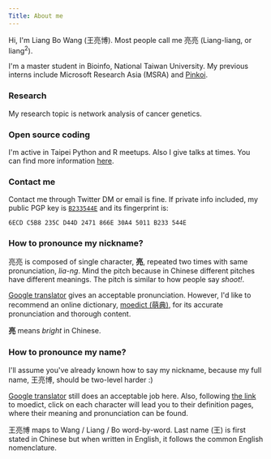 ```yaml
---
Title: About me
---
```


Hi, I'm Liang Bo Wang (王亮博). Most people call me 亮亮 (Liang-liang, or liang<sup>2</sup>).

I'm a master student in Bioinfo, National Taiwan University. My previous interns include Microsoft Research Asia (MSRA) and [Pinkoi].

[Pinkoi]: http://www.pinkoi.com/


### Research
My research topic is network analysis of cancer genetics.


### Open source coding
I'm active in Taipei Python and R meetups. Also I give talks at times. You can find more information [here](/pages/talks.html#talks).


### Contact me
Contact me through Twitter DM or email is fine. If private info included, my public PGP key is [`B233544E`](/B233544E.pub.asc) and its fingerprint is:

```
6ECD C5B8 235C D44D 2471 866E 30A4 5011 B233 544E
```


### How to pronounce my nickname?
亮亮 is composed of single character, **亮**, repeated two times with same pronunciation, *lia-ng*. Mind the pitch because in Chinese different pitches have different meanings. The pitch is similar to how people say *shoot!*.

[Google translator](https://translate.google.com.tw/?hl=zh-TW#zh-CN/zh-TW/%E4%BA%AE%E4%BA%AE) gives an acceptable pronunciation. However, I'd like to recommend an online dictionary, <a href="https://www.moedict.tw/%E4%BA%AE">moedict (萌典)</a>, for its accurate pronunciation and thorough content.

**亮** means *bright* in Chinese.

### How to pronounce my name?
I'll assume you've already known how to say my nickname, because my full name, 王亮博, should be two-level harder :)

[Google translator](https://translate.google.com.tw/?hl=zh-TW#zh-CN/zh-TW/%E7%8E%8B%E4%BA%AE%E5%8D%9A) still does an acceptable job here. Also, following [the link](https://www.moedict.tw/%E7%8E%8B%E4%BA%AE%E5%8D%9A) to moedict, click on each character will lead you to their definition pages, where their meaning and pronunciation can be found.

王亮博 maps to Wang / Liang / Bo word-by-word. Last name (王) is first stated in Chinese but when written in English, it follows the common English nomenclature.
